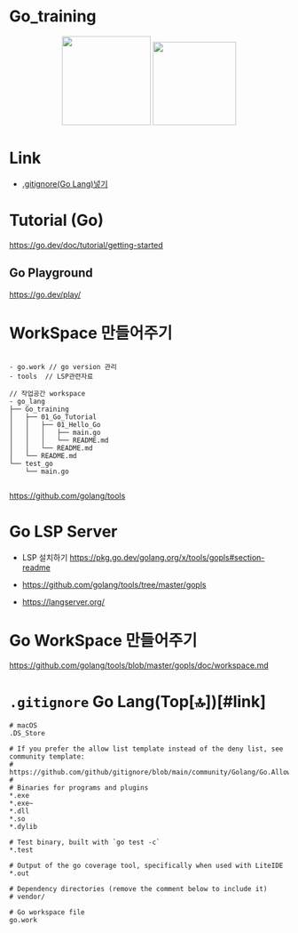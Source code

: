 # Go_training

<p align="center">
  <img width=160px src="https://github.com/YoungHaKim7/Cpp_Training/assets/67513038/8b4f734b-d251-467a-8dc5-58104d2aa38b" />
  <img width=150px src="https://go.dev/blog/go-brand/Go-Logo/SVG/Go-Logo_LightBlue.svg" />  
</p>


# Link

- [.gitignore(Go Lang)넣기](#gitignore-go-lang-top)

# Tutorial (Go)

https://go.dev/doc/tutorial/getting-started

## Go Playground 
https://go.dev/play/


# WorkSpace 만들어주기

```

- go.work // go version 관리
- tools  // LSP관련자료

// 작업공간 workspace
- go_lang
├── Go_training
│   ├── 01_Go_Tutorial
│   │   ├── 01_Hello_Go
│   │   │   ├── main.go
│   │   │   └── README.md
│   │   └── README.md
│   └── README.md
└── test_go
    └── main.go


```

https://github.com/golang/tools



# Go LSP Server

- LSP 설치하기 https://pkg.go.dev/golang.org/x/tools/gopls#section-readme

- https://github.com/golang/tools/tree/master/gopls

- https://langserver.org/

# Go WorkSpace 만들어주기


https://github.com/golang/tools/blob/master/gopls/doc/workspace.md

# ```.gitignore``` Go Lang(Top[🔝])[#link]

```
# macOS
.DS_Store

# If you prefer the allow list template instead of the deny list, see community template:
# https://github.com/github/gitignore/blob/main/community/Golang/Go.AllowList.gitignore
#
# Binaries for programs and plugins
*.exe
*.exe~
*.dll
*.so
*.dylib

# Test binary, built with `go test -c`
*.test

# Output of the go coverage tool, specifically when used with LiteIDE
*.out

# Dependency directories (remove the comment below to include it)
# vendor/

# Go workspace file
go.work
```
